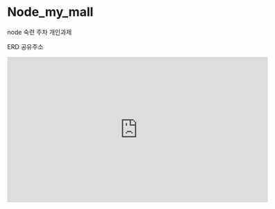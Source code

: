# Node_my_mall

node 숙련 주차 개인과제

ERD 공유주소

<iframe width="600" height="336" src="https://www.erdcloud.com/p/SqmcMAacPdSBdtzaR" frameborder="0" allowfullscreen></iframe>
